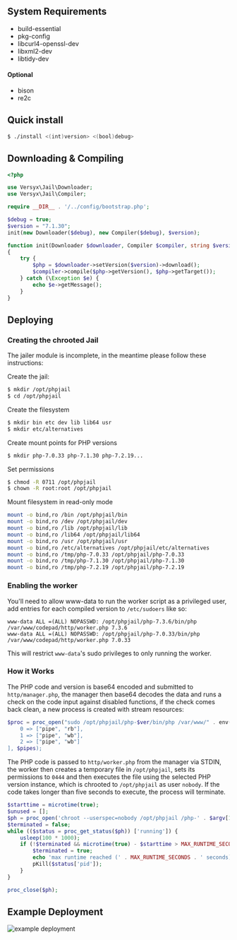## System Requirements
- build-essential 
- pkg-config
- libcurl4-openssl-dev
- libxml2-dev
- libtidy-dev

#### Optional

- bison
- re2c

## Quick install

```bash
$ ./install <(int)version> <(bool)debug>
```

## Downloading & Compiling

```php
<?php

use Versyx\Jail\Downloader;
use Versyx\Jail\Compiler;

require __DIR__ . '/../config/bootstrap.php';

$debug = true;
$version = "7.1.30";
init(new Downloader($debug), new Compiler($debug), $version);

function init(Downloader $downloader, Compiler $compiler, string $version)
{
    try {
        $php = $downloader->setVersion($version)->download();
        $compiler->compile($php->getVersion(), $php->getTarget());
    } catch (\Exception $e) {
        echo $e->getMessage();
    }
}
```

## Deploying

### Creating the chrooted Jail

The jailer module is incomplete, in the meantime please follow these instructions:

Create the jail:
```bash
$ mkdir /opt/phpjail
$ cd /opt/phpjail
```

Create the filesystem
```bash
$ mkdir bin etc dev lib lib64 usr
$ mkdir etc/alternatives
```

Create mount points for PHP versions
```bash
$ mkdir php-7.0.33 php-7.1.30 php-7.2.19...
```

Set permissions
```bash
$ chmod -R 0711 /opt/phpjail
$ chown -R root:root /opt/phpjail
```

Mount filesystem in read-only mode
```bash
mount -o bind,ro /bin /opt/phpjail/bin
mount -o bind,ro /dev /opt/phpjail/dev
mount -o bind,ro /lib /opt/phpjail/lib
mount -o bind,ro /lib64 /opt/phpjail/lib64
mount -o bind,ro /usr /opt/phpjail/usr
mount -o bind,ro /etc/alternatives /opt/phpjail/etc/alternatives
mount -o bind,ro /tmp/php-7.0.33 /opt/phpjail/php-7.0.33
mount -o bind,ro /tmp/php-7.1.30 /opt/phpjail/php-7.1.30
mount -o bind,ro /tmp/php-7.2.19 /opt/phpjail/php-7.2.19
```

### Enabling the worker

You'll need to allow www-data to run the worker script as a privileged user, add entries for each compiled version to
 `/etc/sudoers` like so:

```
www-data ALL =(ALL) NOPASSWD: /opt/phpjail/php-7.3.6/bin/php /var/www/codepad/http/worker.php 7.3.6
www-data ALL =(ALL) NOPASSWD: /opt/phpjail/php-7.0.33/bin/php /var/www/codepad/http/worker.php 7.0.33
```

This will restrict `www-data`'s sudo privileges to only running the worker.

### How it Works

The PHP code and version is base64 encoded and submitted to `http/manager.php`, the manager then 
base64 decodes the data and runs a check on the code input against disabled functions, if the check
comes back clean, a new process is created with stream resources:

```php
$proc = proc_open("sudo /opt/phpjail/php-$ver/bin/php /var/www/" . env("APP_NAME) . "/http/worker.php $ver", [
    0 => ["pipe", "rb"],
    1 => ["pipe", "wb"],
    2 => ["pipe", "wb"]
], $pipes);
```

The PHP code is passed to `http/worker.php` from the manager via STDIN, the worker then creates a temporary file in
`/opt/phpjail`, sets its permissions to `0444` and then executes the file using the selected PHP version
instance, which is chrooted to `/opt/phpjail` as user `nobody`. If the code takes longer than five seconds to execute, 
the process will terminate.

```php
$starttime = microtime(true);
$unused = [];
$ph = proc_open('chroot --userspec=nobody /opt/phpjail /php-' . $argv[1] .'/bin/php ' . escapeshellarg(basename($file)), $unused, $unused);
$terminated = false;
while (($status = proc_get_status($ph)) ['running']) {
    usleep(100 * 1000);
    if (!$terminated && microtime(true) - $starttime > MAX_RUNTIME_SECONDS) {
        $terminated = true;
        echo 'max runtime reached (' . MAX_RUNTIME_SECONDS . ' seconds), terminating...';
        pKill($status['pid']);
    }
}

proc_close($ph);
```

## Example Deployment

![example deployment](https://rowles.ch/images/codepad.jpg)
